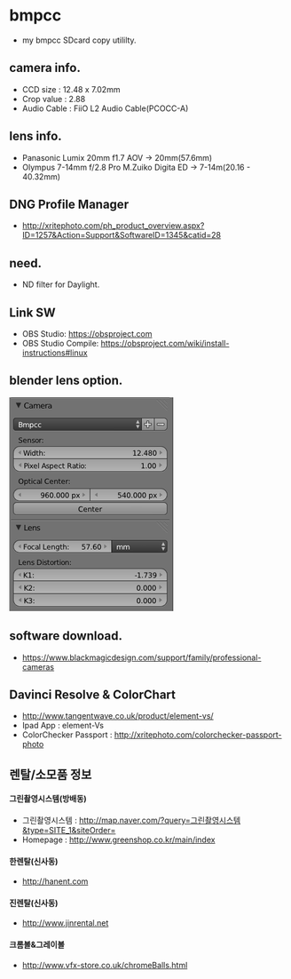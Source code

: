 # bmpcc
- my bmpcc SDcard copy utililty.

## camera info.
- CCD size : 12.48 x 7.02mm
- Crop value : 2.88
- Audio Cable : FiiO L2 Audio Cable(PCOCC-A)


## lens info.
- Panasonic Lumix 20mm f1.7 AOV -> 20mm(57.6mm)
- Olympus 7-14mm f/2.8 Pro M.Zuiko Digita ED -> 7-14m(20.16 - 40.32mm)


## DNG Profile Manager
- http://xritephoto.com/ph_product_overview.aspx?ID=1257&Action=Support&SoftwareID=1345&catid=28

## need.
- ND filter for Daylight.

## Link SW
- OBS Studio: https://obsproject.com
- OBS Studio Compile:  https://obsproject.com/wiki/install-instructions#linux

## blender lens option.
![alt blender_op](https://raw.githubusercontent.com/khw7096/bmpcc/master/lensdist/blender_lensdisto.png)

## software download.
- https://www.blackmagicdesign.com/support/family/professional-cameras

## Davinci Resolve & ColorChart
- http://www.tangentwave.co.uk/product/element-vs/
- Ipad App : element-Vs
- ColorChecker Passport : http://xritephoto.com/colorchecker-passport-photo

## 렌탈/소모품 정보
#### 그린촬영시스템(방배동)
- 그린촬영시스템 : http://map.naver.com/?query=그린촬영시스템&type=SITE_1&siteOrder=
- Homepage : http://www.greenshop.co.kr/main/index

#### 한렌탈(신사동)
- http://hanent.com

#### 진렌탈(신사동)
- http://www.jinrental.net

#### 크롬볼&그레이볼
- http://www.vfx-store.co.uk/chromeBalls.html

